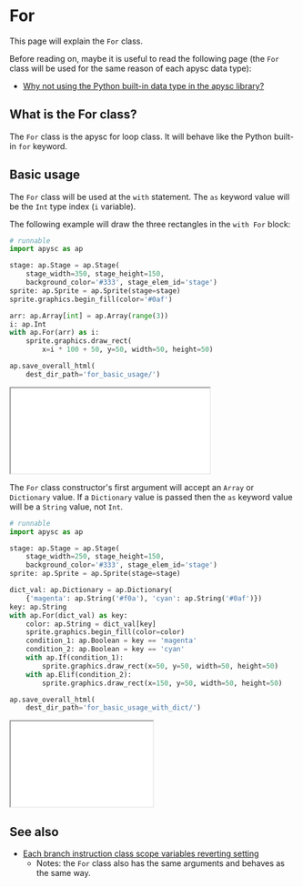 # For

This page will explain the `For` class.

Before reading on, maybe it is useful to read the following page (the `For` class will be used for the same reason of each apysc data type):

- [Why not using the Python built-in data type in the apysc library?](why_not_using_python_builtin_data_type.md)

## What is the For class?

The `For` class is the apysc for loop class. It will behave like the Python built-in `for` keyword.

## Basic usage

The `For` class will be used at the `with` statement. The `as` keyword value will be the `Int` type index (`i` variable).

The following example will draw the three rectangles in the `with For` block:

```py
# runnable
import apysc as ap

stage: ap.Stage = ap.Stage(
    stage_width=350, stage_height=150,
    background_color='#333', stage_elem_id='stage')
sprite: ap.Sprite = ap.Sprite(stage=stage)
sprite.graphics.begin_fill(color='#0af')

arr: ap.Array[int] = ap.Array(range(3))
i: ap.Int
with ap.For(arr) as i:
    sprite.graphics.draw_rect(
        x=i * 100 + 50, y=50, width=50, height=50)

ap.save_overall_html(
    dest_dir_path='for_basic_usage/')
```

<iframe src="static/for_basic_usage/index.html" width="350" height="150"></iframe>

The `For` class constructor's first argument will accept an `Array` or `Dictionary` value. If a `Dictionary` value is passed then the `as` keyword value will be a `String` value, not `Int`.

```py
# runnable
import apysc as ap

stage: ap.Stage = ap.Stage(
    stage_width=250, stage_height=150,
    background_color='#333', stage_elem_id='stage')
sprite: ap.Sprite = ap.Sprite(stage=stage)

dict_val: ap.Dictionary = ap.Dictionary(
    {'magenta': ap.String('#f0a'), 'cyan': ap.String('#0af')})
key: ap.String
with ap.For(dict_val) as key:
    color: ap.String = dict_val[key]
    sprite.graphics.begin_fill(color=color)
    condition_1: ap.Boolean = key == 'magenta'
    condition_2: ap.Boolean = key == 'cyan'
    with ap.If(condition_1):
        sprite.graphics.draw_rect(x=50, y=50, width=50, height=50)
    with ap.Elif(condition_2):
        sprite.graphics.draw_rect(x=150, y=50, width=50, height=50)

ap.save_overall_html(
    dest_dir_path='for_basic_usage_with_dict/')
```

<iframe src="static/for_basic_usage_with_dict/index.html" width="250" height="150"></iframe>

## See also

- [Each branch instruction class scope variables reverting setting](branch_instruction_variables_reverting_setting.md)
  - Notes: the `For` class also has the same arguments and behaves as the same way.
